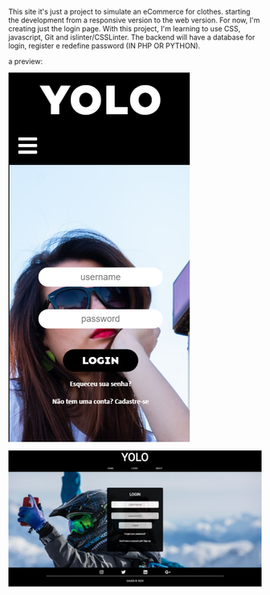 This site it's just a project to simulate an eCommerce for clothes. starting the development from a responsive version to the web version.
For now, I'm creating just the login page. With this project, I'm learning to use CSS, javascript, Git and islinter/CSSLinter. 
The backend will have a  database for login, register e redefine password (IN PHP OR PYTHON). 

a preview:

![alt text](https://github.com/Gausss2/yolo-site/blob/cleanning/preview.png)

![alt text](https://github.com/Gausss2/yolo-site/blob/web-version/preview_2.png)
